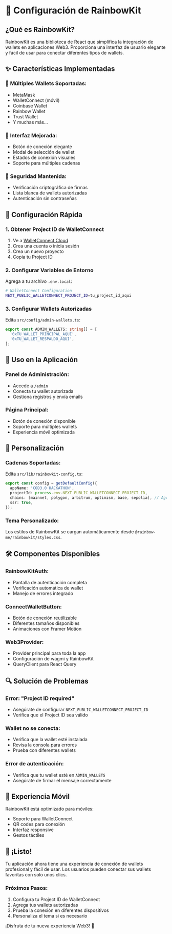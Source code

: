 # 🌈 Configuración de RainbowKit

## ¿Qué es RainbowKit?

RainbowKit es una biblioteca de React que simplifica la integración de wallets en aplicaciones Web3. Proporciona una interfaz de usuario elegante y fácil de usar para conectar diferentes tipos de wallets.

## ✨ Características Implementadas

### 🔗 **Múltiples Wallets Soportadas:**
- MetaMask
- WalletConnect (móvil)
- Coinbase Wallet
- Rainbow Wallet
- Trust Wallet
- Y muchas más...

### 🎨 **Interfaz Mejorada:**
- Botón de conexión elegante
- Modal de selección de wallet
- Estados de conexión visuales
- Soporte para múltiples cadenas

### 🔐 **Seguridad Mantenida:**
- Verificación criptográfica de firmas
- Lista blanca de wallets autorizadas
- Autenticación sin contraseñas

## 🚀 Configuración Rápida

### 1. **Obtener Project ID de WalletConnect**

1. Ve a [WalletConnect Cloud](https://cloud.walletconnect.com/)
2. Crea una cuenta o inicia sesión
3. Crea un nuevo proyecto
4. Copia tu Project ID

### 2. **Configurar Variables de Entorno**

Agrega a tu archivo `.env.local`:

```bash
# WalletConnect Configuration
NEXT_PUBLIC_WALLETCONNECT_PROJECT_ID=tu_project_id_aqui
```

### 3. **Configurar Wallets Autorizadas**

Edita `src/config/admin-wallets.ts`:

```typescript
export const ADMIN_WALLETS: string[] = [
  '0xTU_WALLET_PRINCIPAL_AQUI',
  '0xTU_WALLET_RESPALDO_AQUI',
];
```

## 🎯 Uso en la Aplicación

### **Panel de Administración:**
- Accede a `/admin`
- Conecta tu wallet autorizada
- Gestiona registros y envía emails

### **Página Principal:**
- Botón de conexión disponible
- Soporte para múltiples wallets
- Experiencia móvil optimizada

## 🔧 Personalización

### **Cadenas Soportadas:**
Edita `src/lib/rainbowkit-config.ts`:

```typescript
export const config = getDefaultConfig({
  appName: 'COD3.0 HACKATHON',
  projectId: process.env.NEXT_PUBLIC_WALLETCONNECT_PROJECT_ID,
  chains: [mainnet, polygon, arbitrum, optimism, base, sepolia], // Agrega/quita cadenas
  ssr: true,
});
```

### **Tema Personalizado:**
Los estilos de RainbowKit se cargan automáticamente desde `@rainbow-me/rainbowkit/styles.css`.

## 🛠️ Componentes Disponibles

### **RainbowKitAuth:**
- Pantalla de autenticación completa
- Verificación automática de wallet
- Manejo de errores integrado

### **ConnectWalletButton:**
- Botón de conexión reutilizable
- Diferentes tamaños disponibles
- Animaciones con Framer Motion

### **Web3Provider:**
- Provider principal para toda la app
- Configuración de wagmi y RainbowKit
- QueryClient para React Query

## 🔍 Solución de Problemas

### **Error: "Project ID required"**
- Asegúrate de configurar `NEXT_PUBLIC_WALLETCONNECT_PROJECT_ID`
- Verifica que el Project ID sea válido

### **Wallet no se conecta:**
- Verifica que la wallet esté instalada
- Revisa la consola para errores
- Prueba con diferentes wallets

### **Error de autenticación:**
- Verifica que tu wallet esté en `ADMIN_WALLETS`
- Asegúrate de firmar el mensaje correctamente

## 📱 Experiencia Móvil

RainbowKit está optimizado para móviles:
- Soporte para WalletConnect
- QR codes para conexión
- Interfaz responsive
- Gestos táctiles

## 🎉 ¡Listo!

Tu aplicación ahora tiene una experiencia de conexión de wallets profesional y fácil de usar. Los usuarios pueden conectar sus wallets favoritas con solo unos clics.

### **Próximos Pasos:**
1. Configura tu Project ID de WalletConnect
2. Agrega tus wallets autorizadas
3. Prueba la conexión en diferentes dispositivos
4. Personaliza el tema si es necesario

¡Disfruta de tu nueva experiencia Web3! 🚀




